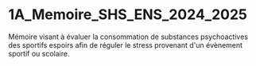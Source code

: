 # 1A_Memoire_SHS_ENS_2024_2025
Mémoire visant à évaluer la consommation de substances psychoactives des sportifs espoirs afin de réguler le stress provenant d'un évènement sportif ou scolaire.
